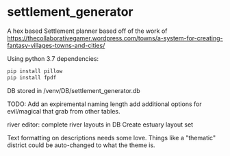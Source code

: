 # settlement_generator
A hex based Settlement planner based off of the work of https://thecollaborativegamer.wordpress.com/towns/a-system-for-creating-fantasy-villages-towns-and-cities/

Using python 3.7 dependencies:

```python
pip install pillow
pip install fpdf
```

DB stored in /venv/DB/settlement_generator.db

TODO: 
Add an expiremental naming length
add additional options for evil/magical that grab from other tables. 

river editor:
  complete river layouts in DB
  Create estuary layout set
  
Text formatting on descriptions needs some love. 
  Things like a "thematic" district could be auto-changed to what the theme is.
  

